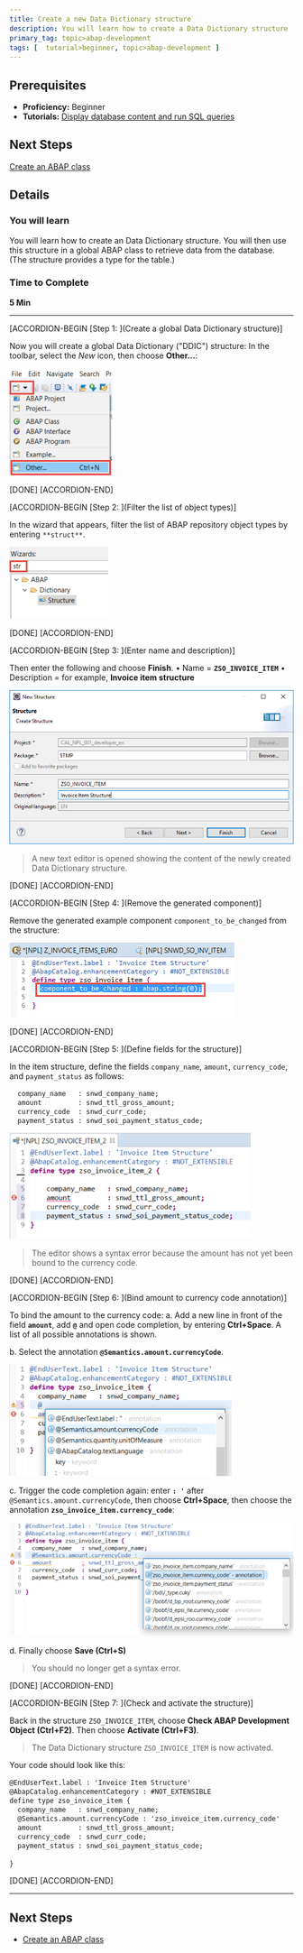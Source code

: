 ```yaml
---
title: Create a new Data Dictionary structure 
description: You will learn how to create a Data Dictionary structure
primary_tag: topic>abap-development
tags: [  tutorial>beginner, topic>abap-development ]
---
```


## Prerequisites  
 - **Proficiency:** Beginner
 - **Tutorials:**
[Display database content and run SQL queries](http://www.sap.com/developer/tutorials/abap-display-data-queries.html)


## Next Steps
[Create an ABAP class](https://www.sap.com/developer/tutorials/abap-dev-create-new-class.html)

## Details
### You will learn  
You will learn how to create an Data Dictionary structure. You will then use this structure in a global ABAP class to retrieve data from the database. (The structure provides a type for the table.)

### Time to Complete
**5 Min**

---

[ACCORDION-BEGIN [Step 1: ](Create a global Data Dictionary structure)]

Now you will create a global Data Dictionary ("DDIC") structure: In the toolbar, select the *New* icon, then choose **Other...**:

![Image depicting step1a-create-new](step1a-create-new.png)

[DONE]
[ACCORDION-END]

[ACCORDION-BEGIN [Step 2: ](Filter the list of object types)]

In the wizard that appears, filter the list of ABAP repository object types by entering `**struct**`.

![Image depicting step2-filter-type](step2-filter-type.png)

[DONE]
[ACCORDION-END]

[ACCORDION-BEGIN [Step 3: ](Enter name and description)]

Then enter the following and choose **Finish**.
•	Name = **`ZSO_INVOICE_ITEM`**
•	Description = for example, **Invoice item structure**

![Image depicting step10c-define-ddic-structure-finish](step10c-define-ddic-structure-finish.png)

> A new text editor is opened showing the content of the newly created Data Dictionary structure.

[DONE]
[ACCORDION-END]

[ACCORDION-BEGIN [Step 4: ](Remove the generated component)]

Remove the generated example component `component_to_be_changed` from the structure:

![Image depicting step12-remove-component](step12-remove-component.png)

[DONE]
[ACCORDION-END]

[ACCORDION-BEGIN [Step 5: ](Define fields for the structure)]

In the item structure, define the fields `company_name`, `amount`, `currency_code`, and `payment_status` as follows:
```ABAP
  company_name   : snwd_company_name;
  amount         : snwd_ttl_gross_amount;
  currency_code  : snwd_curr_code;
  payment_status : snwd_soi_payment_status_code;
```


![Image depicting step5-define-fields](step5-define-fields.png)

> The editor shows a syntax error because the amount has not yet been bound to the currency code.

[DONE]
[ACCORDION-END]

[ACCORDION-BEGIN [Step 6: ](Bind amount to currency code annotation)]

To bind the amount to the currency code:
a. Add a new line in front of the field **`amount`**, add **`@`** and open code completion, by entering  **Ctrl+Space**. A list of all possible annotations is shown.

b. Select the annotation **`@Semantics.amount.currencyCode`**.

![Image depicting step12a-select-annotation](step12a-select-annotation.png)

c. Trigger the code completion again: enter **`: '`** after `@Semantics.amount.currencyCode`, then choose **Ctrl+Space**, then choose the annotation **`zso_invoice_item.currency_code`**:

![Image depicting step12b-choose-annotation-currency-code](step12b-choose-annotation-currency-code.png)

d. Finally choose **Save (Ctrl+S)**

> You should no longer get a syntax error.

[DONE]
[ACCORDION-END]

[ACCORDION-BEGIN [Step 7: ](Check and activate the structure)]

Back in the structure `ZSO_INVOICE_ITEM`, choose **Check ABAP Development Object (Ctrl+F2)**. Then choose **Activate (Ctrl+F3)**.

> The Data Dictionary structure `ZSO_INVOICE_ITEM` is now activated.

Your code should look like this:

```ABAP
@EndUserText.label : 'Invoice Item Structure'
@AbapCatalog.enhancementCategory : #NOT_EXTENSIBLE
define type zso_invoice_item {
  company_name   : snwd_company_name;
  @Semantics.amount.currencyCode : 'zso_invoice_item.currency_code'
  amount         : snwd_ttl_gross_amount;
  currency_code  : snwd_curr_code;
  payment_status : snwd_soi_payment_status_code;

}

```

[DONE]
[ACCORDION-END]

---

## Next Steps
- [Create an ABAP class](https://www.sap.com/developer/tutorials/abap-dev-create-new-class.html)
